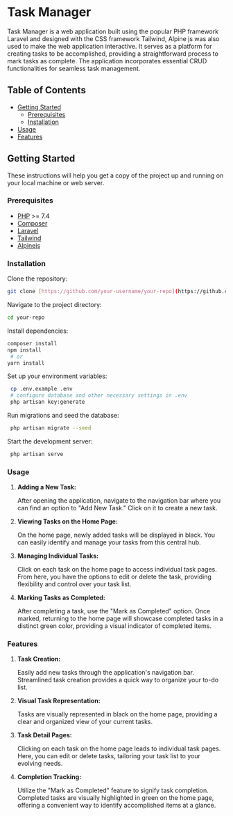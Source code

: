 # Task Manager

Task Manager is a web application built using the popular PHP framework Laravel and designed with the CSS framework Tailwind, Alpine js was also used to make the web application interactive. It serves as a platform for creating tasks to be accomplished, providing a straightforward process to mark tasks as complete. The application incorporates essential CRUD functionalities for seamless task management.

## Table of Contents

- [Getting Started](#getting-started)
  - [Prerequisites](#prerequisites)
  - [Installation](#installation)
- [Usage](#usage)
- [Features](#features)

  
## Getting Started

These instructions will help you get a copy of the project up and running on your local machine or web server.

### Prerequisites

- [PHP](https://www.php.net/) >= 7.4
- [Composer](https://getcomposer.org/)
- [Laravel](https://laravel.com/)
- [Tailwind](https://tailwindcss.com/)
- [Alpinejs](https://alpinejs.dev/)

### Installation

Clone the repository:

   ```bash
   git clone [https://github.com/your-username/your-repo](https://github.com/Olami2596/LARAVEL-TAILWIND-TASK-MANAGER).git
   ```

Navigate to the project directory:

   ```bash
   cd your-repo
   ```

Install dependencies:

   ```bash
   composer install
   npm install
    # or
   yarn install
   ```

Set up your environment variables:

   ```bash
    cp .env.example .env
    # configure database and other necessary settings in .env
    php artisan key:generate
   ```

Run migrations and seed the database:

   ```bash
    php artisan migrate --seed
   ```

Start the development server:

   ```bash
    php artisan serve
   ```


### Usage

1. **Adding a New Task:**

   After opening the application, navigate to the navigation bar where you can find an option to "Add New Task." Click on it to create a new task.

2. **Viewing Tasks on the Home Page:**

   On the home page, newly added tasks will be displayed in black. You can easily identify and manage your tasks from this central hub.

3. **Managing Individual Tasks:**

   Click on each task on the home page to access individual task pages. From here, you have the options to edit or delete the task, providing flexibility and control over your task list.

4. **Marking Tasks as Completed:**

   After completing a task, use the "Mark as Completed" option. Once marked, returning to the home page will showcase completed tasks in a distinct green color, providing a visual indicator of completed items.


### Features

1. **Task Creation:**
   
   Easily add new tasks through the application's navigation bar. Streamlined task creation provides a quick way to organize your to-do list.

2. **Visual Task Representation:**

   Tasks are visually represented in black on the home page, providing a clear and organized view of your current tasks.

3. **Task Detail Pages:**

   Clicking on each task on the home page leads to individual task pages. Here, you can edit or delete tasks, tailoring your task list to your evolving needs.

4. **Completion Tracking:**

   Utilize the "Mark as Completed" feature to signify task completion. Completed tasks are visually highlighted in green on the home page, offering a convenient way to identify accomplished items at a glance.


